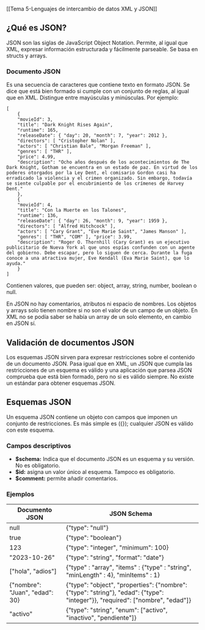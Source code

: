 [[Tema 5-Lenguajes de intercambio de datos XML y JSON]]

## ¿Qué es JSON?
JSON son las siglas de JavaScript Object Notation. Permite, al igual que XML, expresar información estructurada y fácilmente parseable. Se basa en structs y arrays.

### Documento JSON
Es una secuencia de caracteres que contiene texto en formato JSON. Se dice que está bien formado si cumple con un conjunto de reglas, al igual que en XML. Distingue entre mayúsculas y minúsculas. Por ejemplo:
```
[
	{
	"movieId": 3,
	"title": "Dark Knight Rises Again",
	"runtime": 165,
	"releaseDate": { "day": 20, "month": 7, "year": 2012 },
	"directors": [ "Cristopher Nolan" ],
	"actors": [ "Christian Bale", "Morgan Freeman" ],
	"genres": [ "THR" ],
	"price": 4.99,
	"description": "Ocho años después de los acontecimientos de The Dark Knight, Gotham se encuentra en un estado de paz. En virtud de los poderes otorgados por la Ley Dent, el comisario Gordon casi ha erradicado la violencia y el crimen organizado. Sin embargo, todavía se siente culpable por el encubrimiento de los crímenes de Harvey Dent."
	},
	{
	"movieId": 4,
	"title": "Con la Muerte en los Talones",
	"runtime": 136,
	"releaseDate": { "day": 26, "month": 9, "year": 1959 },
	"directors": [ "Alfred Hitchcock" ],
	"actors": [ "Cary Grant", "Eve Marie Saint", "James Manson" ], 
	"genres": [ "THR", "COM" ], "price": 3.99,
	"description": "Roger O. Thornhill (Cary Grant) es un ejecutivo publicitario de Nueva York al que unos espías confunden con un agente del gobierno. Debe escapar, pero lo siguen de cerca. Durante la fuga conoce a una atractiva mujer, Eve Kendall (Eva Marie Saint), que lo ayuda." 
	} 
]
```

Contienen valores, que pueden ser: object, array, string, number, boolean o null.

En JSON no hay comentarios, atributos ni espacio de nombres. Los objetos y arrays solo tienen nombre si no son el valor de un campo de un objeto. En XML no se podía saber se había un array de un solo elemento, en cambio en JSON sí.

## Validación de documentos JSON
Los esquemas JSON sirven para expresar restricciones sobre el contenido de un documento JSON. Pasa igual que en XML, un JSON que cumpla las restricciones de un esquema es válido y una aplicación que parsea JSON comprueba que está bien formado, pero no si es válido siempre. No existe un estándar para obtener esquemas JSON.

## Esquemas JSON
Un esquema JSON contiene un objeto con campos que imponen un conjunto de restricciones. Es más simple es ({}); cualquier JSON es válido con este esquema.

### Campos descriptivos
+ **$schema:** Indica que el documento JSON es un esquema y su versión. No es obligatorio.
+ **$id:** asigna un valor único al esquema. Tampoco es obligatorio.
+ **$comment:** permite añadir comentarios.

### Ejemplos
| **Documento JSON**    | **JSON Schema**                                        |
|-------------------|---------------------------------------------------|
| null              | {"type": "null"}                                  |
| true              | {"type": "boolean"}                               |
| 123               | {"type": "integer", "minimum": 100}              |
| "2023-10-26"      | {"type": "string", "format": "date"}             |
| \["hola", "adios"] | {"type" : "array", "items" : {"type" : "string", "minLength" : 4}, "minItems" : 1}
| {"nombre": "Juan", "edad": 30} | {"type": "object", "properties": {"nombre": {"type": "string"}, "edad": {"type": "integer"}}, "required": ["nombre", "edad"]}
| "activo" | {"type": "string", "enum": \["activo", "inactivo", "pendiente"]}